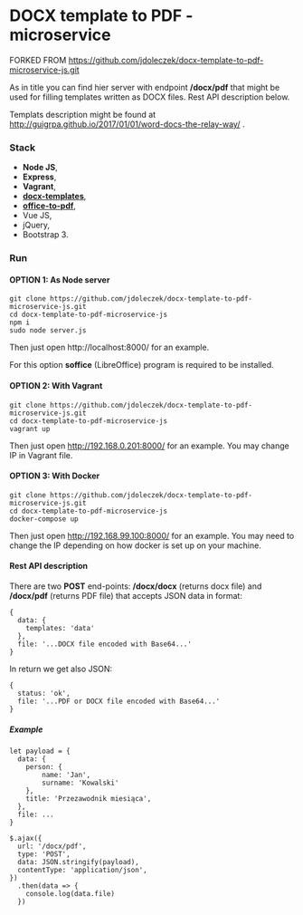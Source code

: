 # DOCX template to PDF - microservice

FORKED FROM https://github.com/jdoleczek/docx-template-to-pdf-microservice-js.git

As in title you can find hier server with endpoint
**/docx/pdf** that might be used for filling templates
written as DOCX files. Rest API description below.

Templats description might be found at
http://guigrpa.github.io/2017/01/01/word-docs-the-relay-way/ .

### Stack

* **Node JS**,
* **Express**,
* **Vagrant**,
* [**docx-templates**](https://www.npmjs.com/package/docx-templates),
* [**office-to-pdf**](https://www.npmjs.com/package/office-to-pdf),
* Vue JS,
* jQuery,
* Bootstrap 3.

### Run
#### OPTION 1: As Node server

    git clone https://github.com/jdoleczek/docx-template-to-pdf-microservice-js.git
    cd docx-template-to-pdf-microservice-js
    npm i
    sudo node server.js

Then just open http://localhost:8000/ for an example.

For this option **soffice** (LibreOffice) program
is required to be installed.

#### OPTION 2: With Vagrant

    git clone https://github.com/jdoleczek/docx-template-to-pdf-microservice-js.git
    cd docx-template-to-pdf-microservice-js
    vagrant up

Then just open http://192.168.0.201:8000/ for an example.
You may change IP in Vagrant file.

#### OPTION 3: With Docker
    
    git clone https://github.com/jdoleczek/docx-template-to-pdf-microservice-js.git
    cd docx-template-to-pdf-microservice-js
    docker-compose up

Then just open http://192.168.99.100:8000/ for an example.
You may need to change the IP depending on how docker is set up on your machine.


#### Rest API description

There are two **POST** end-points: **/docx/docx** (returns docx file) and **/docx/pdf** (returns PDF file)
that accepts JSON data in format:

    {
      data: {
        templates: 'data'
      },
      file: '...DOCX file encoded with Base64...'
    }

In return we get also JSON:

    {
      status: 'ok',
      file: '...PDF or DOCX file encoded with Base64...'
    }

##### Example

    let payload = {
      data: {
        person: {
            name: 'Jan',
            surname: 'Kowalski'
        },
        title: 'Przezawodnik miesiąca',
      },
      file: ...
    }

    $.ajax({
      url: '/docx/pdf',
      type: 'POST',
      data: JSON.stringify(payload),
      contentType: 'application/json',
    })
      .then(data => {
        console.log(data.file)
      })

